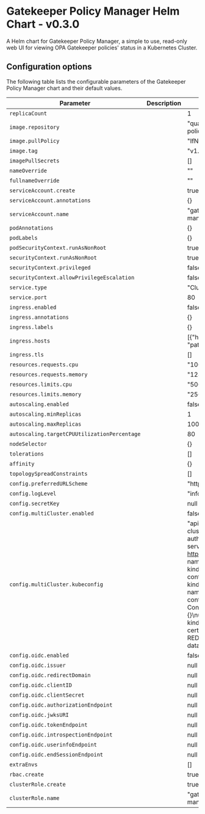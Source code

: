 # Gatekeeper Policy Manager Helm Chart - v0.3.0

A Helm chart for Gatekeeper Policy Manager, a simple to use, read-only web UI for viewing OPA Gatekeeper policies' status in a Kubernetes Cluster.

## Configuration options

The following table lists the configurable parameters of the Gatekeeper Policy Manager chart and their default values.

| Parameter                                    | Description | Default                                                                                                                                                                                                                                                                                                                                                                                                 |
| -------------------------------------------- | ----------- | ------------------------------------------------------------------------------------------------------------------------------------------------------------------------------------------------------------------------------------------------------------------------------------------------------------------------------------------------------------------------------------------------------- |
| `replicaCount`                               |             | 1                                                                                                                                                                                                                                                                                                                                                                                                       |
| `image.repository`                           |             | "quay.io/sighup/gatekeeper-policy-manager"                                                                                                                                                                                                                                                                                                                                                              |
| `image.pullPolicy`                           |             | "IfNotPresent"                                                                                                                                                                                                                                                                                                                                                                                          |
| `image.tag`                                  |             | "v1.0.0"                                                                                                                                                                                                                                                                                                                                                                                                |
| `imagePullSecrets`                           |             | []                                                                                                                                                                                                                                                                                                                                                                                                      |
| `nameOverride`                               |             | ""                                                                                                                                                                                                                                                                                                                                                                                                      |
| `fullnameOverride`                           |             | ""                                                                                                                                                                                                                                                                                                                                                                                                      |
| `serviceAccount.create`                      |             | true                                                                                                                                                                                                                                                                                                                                                                                                    |
| `serviceAccount.annotations`                 |             | {}                                                                                                                                                                                                                                                                                                                                                                                                      |
| `serviceAccount.name`                        |             | "gatekeeper-policy-manager"                                                                                                                                                                                                                                                                                                                                                                             |
| `podAnnotations`                             |             | {}                                                                                                                                                                                                                                                                                                                                                                                                      |
| `podLabels`                                  |             | {}                                                                                                                                                                                                                                                                                                                                                                                                      |
| `podSecurityContext.runAsNonRoot`            |             | true                                                                                                                                                                                                                                                                                                                                                                                                    |
| `securityContext.runAsNonRoot`               |             | true                                                                                                                                                                                                                                                                                                                                                                                                    |
| `securityContext.privileged`                 |             | false                                                                                                                                                                                                                                                                                                                                                                                                   |
| `securityContext.allowPrivilegeEscalation`   |             | false                                                                                                                                                                                                                                                                                                                                                                                                   |
| `service.type`                               |             | "ClusterIP"                                                                                                                                                                                                                                                                                                                                                                                             |
| `service.port`                               |             | 80                                                                                                                                                                                                                                                                                                                                                                                                      |
| `ingress.enabled`                            |             | false                                                                                                                                                                                                                                                                                                                                                                                                   |
| `ingress.annotations`                        |             | {}                                                                                                                                                                                                                                                                                                                                                                                                      |
| `ingress.labels`                             |             | {}                                                                                                                                                                                                                                                                                                                                                                                                      |
| `ingress.hosts`                              |             | [{"host": "gpm.local", "paths": []}]                                                                                                                                                                                                                                                                                                                                                                    |
| `ingress.tls`                                |             | []                                                                                                                                                                                                                                                                                                                                                                                                      |
| `resources.requests.cpu`                     |             | "100m"                                                                                                                                                                                                                                                                                                                                                                                                  |
| `resources.requests.memory`                  |             | "128Mi"                                                                                                                                                                                                                                                                                                                                                                                                 |
| `resources.limits.cpu`                       |             | "500m"                                                                                                                                                                                                                                                                                                                                                                                                  |
| `resources.limits.memory`                    |             | "256Mi"                                                                                                                                                                                                                                                                                                                                                                                                 |
| `autoscaling.enabled`                        |             | false                                                                                                                                                                                                                                                                                                                                                                                                   |
| `autoscaling.minReplicas`                    |             | 1                                                                                                                                                                                                                                                                                                                                                                                                       |
| `autoscaling.maxReplicas`                    |             | 100                                                                                                                                                                                                                                                                                                                                                                                                     |
| `autoscaling.targetCPUUtilizationPercentage` |             | 80                                                                                                                                                                                                                                                                                                                                                                                                      |
| `nodeSelector`                               |             | {}                                                                                                                                                                                                                                                                                                                                                                                                      |
| `tolerations`                                |             | []                                                                                                                                                                                                                                                                                                                                                                                                      |
| `affinity`                                   |             | {}                                                                                                                                                                                                                                                                                                                                                                                                      |
| `topologySpreadConstraints`                  |             | []                                                                                                                                                                                                                                                                                                                                                                                                      |
| `config.preferredURLScheme`                  |             | "http"                                                                                                                                                                                                                                                                                                                                                                                                  |
| `config.logLevel`                            |             | "info"                                                                                                                                                                                                                                                                                                                                                                                                  |
| `config.secretKey`                           |             | null                                                                                                                                                                                                                                                                                                                                                                                                    |
| `config.multiCluster.enabled`                |             | false                                                                                                                                                                                                                                                                                                                                                                                                   |
| `config.multiCluster.kubeconfig`             |             | "apiVersion: v1\nclusters:\n- cluster:\n    certificate-authority-data: REDACTED\n    server: https://127.0.0.1:54216\n  name: kind-kind\ncontexts:\n- context:\n    cluster: kind-kind\n    user: kind-kind\n  name: kind-kind\ncurrent-context: kind-kind\nkind: Config\npreferences: {}\nusers:\n- name: kind-kind\n  user:\n    client-certificate-data: REDACTED\n    client-key-data: REDACTED\n" |
| `config.oidc.enabled`                        |             | false                                                                                                                                                                                                                                                                                                                                                                                                   |
| `config.oidc.issuer`                         |             | null                                                                                                                                                                                                                                                                                                                                                                                                    |
| `config.oidc.redirectDomain`                 |             | null                                                                                                                                                                                                                                                                                                                                                                                                    |
| `config.oidc.clientID`                       |             | null                                                                                                                                                                                                                                                                                                                                                                                                    |
| `config.oidc.clientSecret`                   |             | null                                                                                                                                                                                                                                                                                                                                                                                                    |
| `config.oidc.authorizationEndpoint`          |             | null                                                                                                                                                                                                                                                                                                                                                                                                    |
| `config.oidc.jwksURI`                        |             | null                                                                                                                                                                                                                                                                                                                                                                                                    |
| `config.oidc.tokenEndpoint`                  |             | null                                                                                                                                                                                                                                                                                                                                                                                                    |
| `config.oidc.introspectionEndpoint`          |             | null                                                                                                                                                                                                                                                                                                                                                                                                    |
| `config.oidc.userinfoEndpoint`               |             | null                                                                                                                                                                                                                                                                                                                                                                                                    |
| `config.oidc.endSessionEndpoint`             |             | null                                                                                                                                                                                                                                                                                                                                                                                                    |
| `extraEnvs`                                  |             | []                                                                                                                                                                                                                                                                                                                                                                                                      |
| `rbac.create`                                |             | true                                                                                                                                                                                                                                                                                                                                                                                                    |
| `clusterRole.create`                         |             | true                                                                                                                                                                                                                                                                                                                                                                                                    |
| `clusterRole.name`                           |             | "gatekeeper-policy-manager-crd-view"                                                                                                                                                                                                                                                                                                                                                                    |
